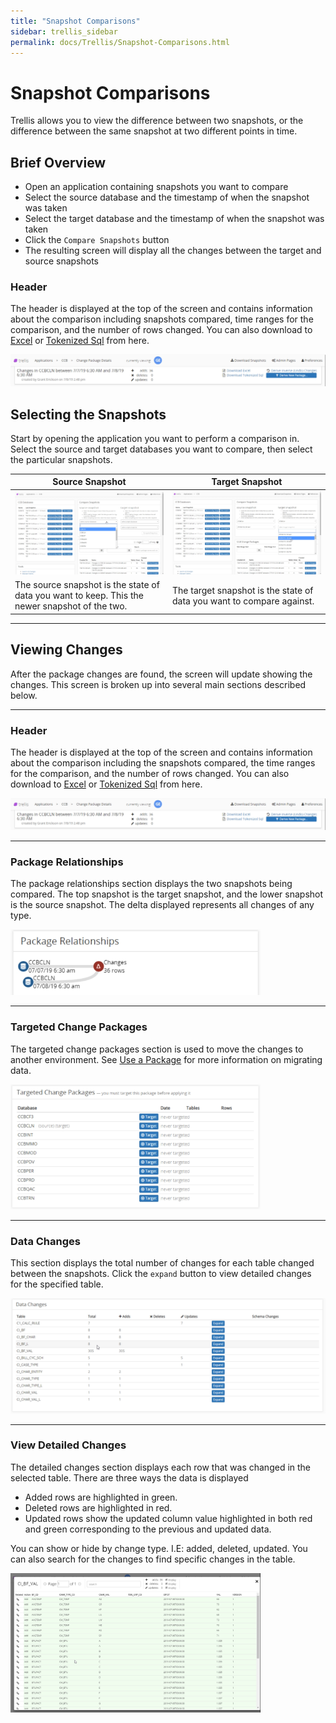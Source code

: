 ```yaml
---
title: "Snapshot Comparisons"
sidebar: trellis_sidebar
permalink: docs/Trellis/Snapshot-Comparisons.html
---
```


 
# Snapshot Comparisons 
 
Trellis allows you to view the difference between two snapshots, or the difference between the same snapshot at two different points in time. 
 
## Brief Overview 
 
* Open an application containing snapshots you want to compare 
* Select the source database and the timestamp of when the snapshot was taken 
* Select the target database and the timestamp of when the snapshot was taken 
* Click the `Compare Snapshots` button 
* The resulting screen will display all the changes between the target and source snapshots 
 
### Header 
 
The header is displayed at the top of the screen and contains information about the comparison including snapshots compared, time ranges for the comparison, and the number of rows changed. You can also download to [Excel](Download-as-Excel.md) or [Tokenized Sql](Download-Tokenized-Sql.md) from here. 
 
<img src="Media/Compare-Snapshots-Header.png"> 
 
## Selecting the Snapshots 
 
Start by opening the application you want to perform a comparison in. 
Select the source and target databases you want to compare, then select the particular snapshots. 
 
| Source Snapshot | Target Snapshot | 
| --- | --- | 
| <img src="Media/Compare-Snapshots.png"> | <img src="Media/Compare-Snapshots-Target.png"> |  
| The source snapshot is the state of data you want to keep. This the newer snapshot of the two. | The target snapshot is the state of data you want to compare against. | 
 
--- 
 
## Viewing Changes 
 
After the package changes are found, the screen will update showing the changes. This screen is broken up into several main sections described below. 
 
--- 
 
### Header 
 
The header is displayed at the top of the screen and contains information about the comparison including the snapshots compared, the time ranges for the comparison, and the number of rows changed. You can also download to [Excel](Download-as-Excel.md) or [Tokenized Sql](Download-Tokenized-Sql.md) from here. 
 
<img src="Media/Compare-Snapshots-Header.png"> 
 
--- 
 
### Package Relationships 
 
The package relationships section displays the two snapshots being compared. The top snapshot is the target snapshot, and the lower snapshot is the source snapshot. The delta displayed represents all changes of any type. 
 
<img src="Media/Compare-Snapshots-Package-Relationships.png" width="400"> 
 
--- 
 
### Targeted Change Packages 
 
The targeted change packages section is used to move the changes to another environment. See [Use a Package](Use-A-Package.md#target-environments) for more information on migrating data. 
 
<img src="Media/Compare-Snapshots-Targeted-Packages.png" width="400"> 
 
--- 
 
### Data Changes 
 
This section displays the total number of changes for each table changed between the snapshots. Click the `expand` button to view detailed changes for the specified table. 
 
<img src="Media/Compare-Snapshots-Data-Changes.png" width="600"> 
 
--- 
 
### View Detailed Changes 
 
The detailed changes section displays each row that was changed in the selected table. There are three ways the data is displayed 
 
* Added rows are highlighted in green. 
* Deleted rows are highlighted in red. 
* Updated rows show the updated column value highlighted in both red and green corresponding to the previous and updated data. 
 
You can show or hide by change type. I.E: added, deleted, updated. You can also search for the changes to find specific changes in the table. 
 
<img src="Media/Compare-Snapshots-Expanded-Changes.png" width="400"> 

